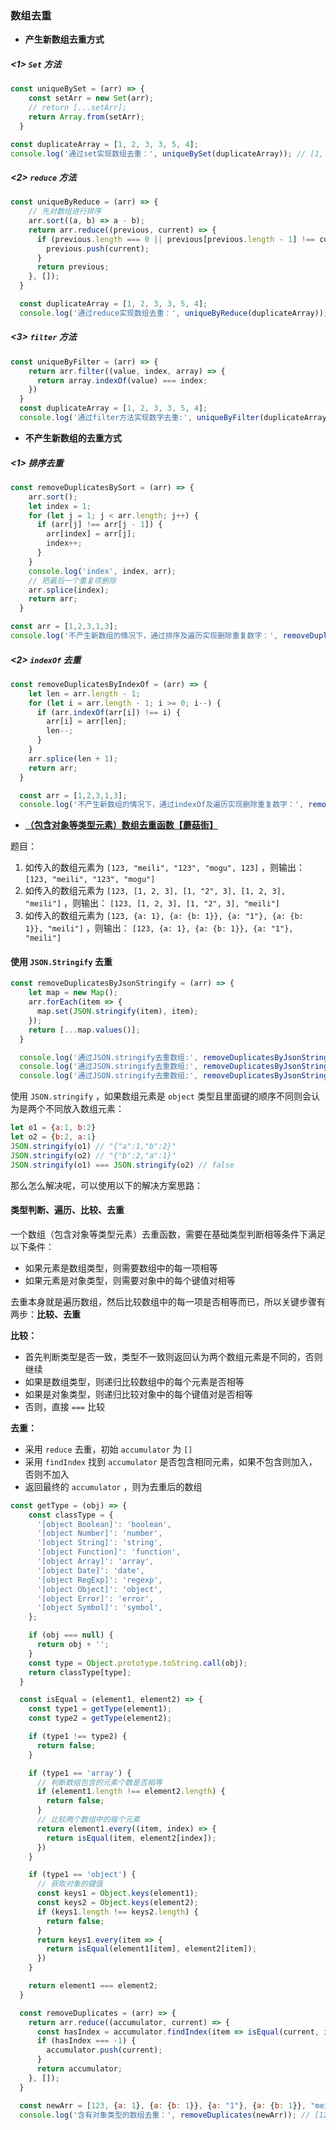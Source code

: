 ### 数组去重

* **产生新数组去重方式**

##### <1> `Set` 方法

```js
const uniqueBySet = (arr) => {
    const setArr = new Set(arr);
    // return [...setArr];
    return Array.from(setArr);
  }

const duplicateArray = [1, 2, 3, 3, 5, 4];
console.log('通过set实现数组去重：', uniqueBySet(duplicateArray)); // [1, 2, 3, 5, 4]
```

##### <2> `reduce`  方法

```js
const uniqueByReduce = (arr) => {
    // 先对数组进行排序
    arr.sort((a, b) => a - b);
    return arr.reduce((previous, current) => {
      if (previous.length === 0 || previous[previous.length - 1] !== current) {
        previous.push(current);
      }
      return previous;
    }, []);
  }

  const duplicateArray = [1, 2, 3, 3, 5, 4];
  console.log('通过reduce实现数组去重：', uniqueByReduce(duplicateArray));
```

##### <3> `filter` 方法

```js
const uniqueByFilter = (arr) => {
    return arr.filter((value, index, array) => {
      return array.indexOf(value) === index;
    })
  }
  const duplicateArray = [1, 2, 3, 3, 5, 4];
  console.log('通过filter方法实现数字去重:', uniqueByFilter(duplicateArray));
```

* **不产生新数组的去重方式**

##### <1> 排序去重

```js
const removeDuplicatesBySort = (arr) => {
    arr.sort();
    let index = 1;
    for (let j = 1; j < arr.length; j++) {
      if (arr[j] !== arr[j - 1]) {
        arr[index] = arr[j];
        index++;
      }
    }
    console.log('index', index, arr);
    // 把最后一个重复项删除
    arr.splice(index);
    return arr;
  }

const arr = [1,2,3,1,3];
console.log('不产生新数组的情况下，通过排序及遍历实现删除重复数字：', removeDuplicatesBySort(arr));
```

##### <2> `indexOf` 去重

```js
const removeDuplicatesByIndexOf = (arr) => {
    let len = arr.length - 1;
    for (let i = arr.length - 1; i >= 0; i--) {
      if (arr.indexOf(arr[i]) !== i) {
        arr[i] = arr[len];
        len--;
      }
    }
    arr.splice(len + 1);
    return arr;
  }

  const arr = [1,2,3,1,3];
  console.log('不产生新数组的情况下，通过indexOf及遍历实现删除重复数字：', removeDuplicatesByIndexOf(arr));
```

* **[（包含对象等类型元素）数组去重函数【蘑菇街】](https://github.com/sisterAn/JavaScript-Algorithms/issues/136)**

题目：

1. 如传入的数组元素为 `[123, "meili", "123", "mogu", 123]` ，则输出： `[123, "meili", "123", "mogu"]`
2. 如传入的数组元素为 `[123, [1, 2, 3], [1, "2", 3], [1, 2, 3], "meili"]` ，则输出： `[123, [1, 2, 3], [1, "2", 3], "meili"]`
3. 如传入的数组元素为 `[123, {a: 1}, {a: {b: 1}}, {a: "1"}, {a: {b: 1}}, "meili"]` ，则输出： `[123, {a: 1}, {a: {b: 1}}, {a: "1"}, "meili"]`

#### 使用 `JSON.Stringify` 去重

```js
const removeDuplicatesByJsonStringify = (arr) => {
    let map = new Map();
    arr.forEach(item => {
      map.set(JSON.stringify(item), item);
    });
    return [...map.values()];
  }

  console.log('通过JSON.stringify去重数组:', removeDuplicatesByJsonStringify([123, "meili", "123", "mogu", 123]));
  console.log('通过JSON.stringify去重数组:', removeDuplicatesByJsonStringify([123, [1, 2, 3], [1, "2", 3], [1, 2, 3], "meili"]));
  console.log('通过JSON.stringify去重数组:', removeDuplicatesByJsonStringify([123, {a: 1}, {a: {b: 1}}, {a: "1"}, {a: {b: 1}}, "meili"]));
```

使用 `JSON.stringify` ，如果数组元素是 `object` 类型且里面键的顺序不同则会认为是两个不同放入数组元素：

```js
let o1 = {a:1, b:2}
let o2 = {b:2, a:1}
JSON.stringify(o1) // "{"a":1,"b":2}"
JSON.stringify(o2) // "{"b":2,"a":1}"
JSON.stringify(o1) === JSON.stringify(o2) // false
```

那么怎么解决呢，可以使用以下的解决方案思路：

#### 类型判断、遍历、比较、去重

一个数组（包含对象等类型元素）去重函数，需要在基础类型判断相等条件下满足以下条件：

- 如果元素是数组类型，则需要数组中的每一项相等
- 如果元素是对象类型，则需要对象中的每个键值对相等

去重本身就是遍历数组，然后比较数组中的每一项是否相等而已，所以关键步骤有两步：**比较、去重**

**比较：**

- 首先判断类型是否一致，类型不一致则返回认为两个数组元素是不同的，否则继续
- 如果是数组类型，则递归比较数组中的每个元素是否相等
- 如果是对象类型，则递归比较对象中的每个键值对是否相等
- 否则，直接 `===` 比较

**去重：**

- 采用 `reduce` 去重，初始 `accumulator` 为 `[]`
- 采用 `findIndex` 找到 `accumulator` 是否包含相同元素，如果不包含则加入，否则不加入
- 返回最终的 `accumulator` ，则为去重后的数组

```js
const getType = (obj) => {
    const classType = {
      '[object Boolean]': 'boolean',
      '[object Number]': 'number',
      '[object String]': 'string',
      '[object Function]': 'function',
      '[object Array]': 'array',
      '[object Date]': 'date',
      '[object RegExp]': 'regexp',
      '[object Object]': 'object',
      '[object Error]': 'error',
      '[object Symbol]': 'symbol',
    };

    if (obj === null) {
      return obj + '';
    }
    const type = Object.prototype.toString.call(obj);
    return classType[type];
  }

  const isEqual = (element1, element2) => {
    const type1 = getType(element1);
    const type2 = getType(element2);

    if (type1 !== type2) {
      return false;
    }

    if (type1 == 'array') {
      // 判断数组包含的元素个数是否相等
      if (element1.length !== element2.length) {
        return false;
      }
      // 比较两个数组中的每个元素
      return element1.every((item, index) => {
        return isEqual(item, element2[index]);
      })
    }

    if (type1 == 'object') {
      // 获取对象的键值
      const keys1 = Object.keys(element1);
      const keys2 = Object.keys(element2);
      if (keys1.length !== keys2.length) {
        return false;
      }
      return keys1.every(item => {
        return isEqual(element1[item], element2[item]);
      })
    }

    return element1 === element2;
  }

  const removeDuplicates = (arr) => {
    return arr.reduce((accumulator, current) => {
      const hasIndex = accumulator.findIndex(item => isEqual(current, item));
      if (hasIndex === -1) {
        accumulator.push(current);
      }
      return accumulator;
    }, []);
  }

  const newArr = [123, {a: 1}, {a: {b: 1}}, {a: "1"}, {a: {b: 1}}, "meili", {a:1, b:2}, {b:2, a:1}];
  console.log('含有对象类型的数组去重：', removeDuplicates(newArr)); // [123, {a: 1}, a: {b: 1}, {a: "1"}, "meili", {a: 1, b: 2}]
```